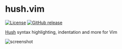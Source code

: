 # hush.vim

[![License](https://img.shields.io/github/license/altescy/hush.vim)](https://github.com/altescy/hush.vim/blob/master/LICENSE)
[![GitHub release](https://img.shields.io/github/v/release/altescy/hush.vim)](https://github.com/altescy/hush.vim/releases)

[Hush](https://hush-shell.github.io/) syntax highlighting, indentation and more for Vim

![screenshot](https://user-images.githubusercontent.com/16734471/165453022-24f558db-250c-4d6f-b941-524698b10e05.png)
